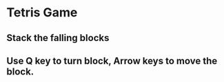# Tetris Game
## Stack the falling blocks
## Use Q key to turn block, Arrow keys to move the block.


